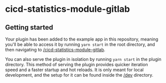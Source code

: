 # cicd-statistics-module-gitlab

## Getting started

Your plugin has been added to the example app in this repository, meaning you'll be able to access it by running `yarn start` in the root directory, and then navigating to [/cicd-statistics-module-gitlab](http://localhost:3000/cicd-statistics-module-gitlab).

You can also serve the plugin in isolation by running `yarn start` in the plugin directory.
This method of serving the plugin provides quicker iteration speed and a faster startup and hot reloads.
It is only meant for local development, and the setup for it can be found inside the [/dev](./dev) directory.
